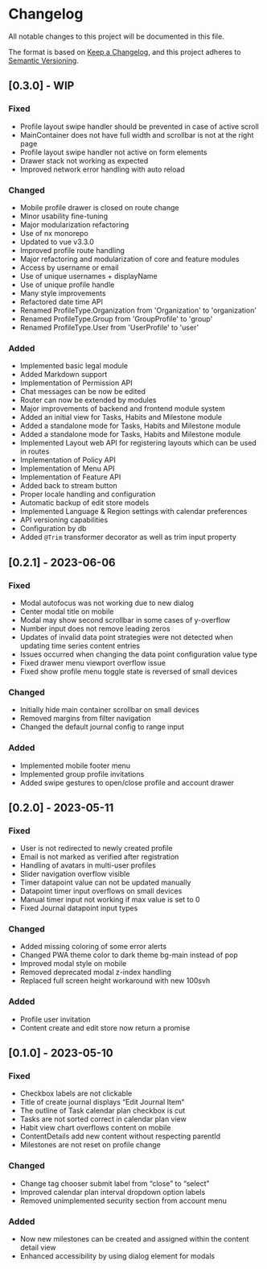 # Changelog

All notable changes to this project will be documented in this file.

The format is based on [Keep a Changelog](https://keepachangelog.com/en/1.0.0/),
and this project adheres to [Semantic Versioning](https://semver.org/spec/v2.0.0.html).

## [0.3.0] - WIP

### Fixed
- Profile layout swipe handler should be prevented in case of active scroll
- MainContainer does not have full width and scrollbar is not at the right page
- Profile layout swipe handler not active on form elements
- Drawer stack not working as expected
- Improved network error handling with auto reload

### Changed
- Mobile profile drawer is closed on route change
- Minor usability fine-tuning
- Major modularization refactoring
- Use of nx monorepo
- Updated to vue v3.3.0
- Improved profile route handling
- Major refactoring and modularization of core and feature modules
- Access by username or email
- Use of unique usernames + displayName
- Use of unique profile handle
- Many style improvements
- Refactored date time API
- Renamed ProfileType.Organization from 'Organization' to 'organization'
- Renamed ProfileType.Group from 'GroupProfile' to 'group'
- Renamed ProfileType.User from 'UserProfile' to 'user'


### Added
- Implemented basic legal module
- Added Markdown support
- Implementation of Permission API
- Chat messages can be now be edited
- Router can now be extended by modules
- Major improvements of backend and frontend module system
- Added an initial view for Tasks, Habits and Milestone module
- Added a standalone mode for Tasks, Habits and Milestone module
- Added a standalone mode for Tasks, Habits and Milestone module
- Implemented Layout web API for registering layouts which can be used in routes
- Implementation of Policy API
- Implementation of Menu API
- Implementation of Feature API
- Added back to stream button
- Proper locale handling and configuration
- Automatic backup of edit store models
- Implemented Language & Region settings with calendar preferences
- API versioning capabilities
- Configuration by db
- Added `@Trim` transformer decorator as well as trim input property

## [0.2.1] - 2023-06-06

### Fixed
- Modal autofocus was not working due to new dialog
- Center modal title on mobile
- Modal may show second scrollbar in some cases of y-overflow
- Number input does not remove leading zeros
- Updates of invalid data point strategies were not detected when updating time series content entries
- Issues occurred when changing the data point configuration value type
- Fixed drawer menu viewport overflow issue
- Fixed show profile menu toggle state is reversed of small devices

### Changed
- Initially hide main container scrollbar on small devices
- Removed margins from filter navigation
- Changed the default journal config to range input

### Added
- Implemented mobile footer menu
- Implemented group profile invitations
- Added swipe gestures to open/close profile and account drawer

## [0.2.0] - 2023-05-11
### Fixed
- User is not redirected to newly created profile
- Email is not marked as verified after registration
- Handling of avatars in multi-user profiles
- Slider navigation overflow visible
- Timer datapoint value can not be updated manually
- Datapoint timer input overflows on small devices
- Manual timer input not working if max value is set to 0
- Fixed Journal datapoint input types

### Changed
- Added missing coloring of some error alerts
- Changed PWA theme color to dark theme bg-main instead of pop
- Improved modal style on mobile
- Removed deprecated modal z-index handling
- Replaced full screen height workaround with new 100svh

### Added
- Profile user invitation
- Content create and edit store now return a promise

## [0.1.0] - 2023-05-10
### Fixed
- Checkbox labels are not clickable
- Title of create journal displays “Edit Journal Item“
- The outline of Task calendar plan checkbox is cut
- Tasks are not sorted correct in calendar plan view
- Habit view chart overflows content on mobile
- ContentDetails add new content without respecting parentId
- Milestones are not reset on profile change

### Changed
- Change tag chooser submit label from “close” to “select”
- Improved calendar plan interval dropdown option labels
- Removed unimplemented security section from account menu

### Added
- Now new milestones can be created and assigned within the content detail view
- Enhanced accessibility by using dialog element for modals

  



  

